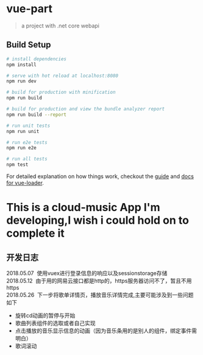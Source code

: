 # vue-part

> a project with .net core webapi

## Build Setup

``` bash
# install dependencies
npm install

# serve with hot reload at localhost:8080
npm run dev

# build for production with minification
npm run build

# build for production and view the bundle analyzer report
npm run build --report

# run unit tests
npm run unit

# run e2e tests
npm run e2e

# run all tests
npm test
```

For detailed explanation on how things work, checkout the [guide](http://vuejs-templates.github.io/webpack/) and [docs for vue-loader](http://vuejs.github.io/vue-loader).

<h1>This is a cloud-music App I'm developing,I wish i could hold on to complete it </h1>

<h2>开发日志</h2>

<div><span>2018.05.07&nbsp;&nbsp;</span>使用vuex进行登录信息的响应以及sessionstorage存储</div>

<div><span>2018.05.12&nbsp;&nbsp;</span>由于用的网易云接口都是http的，https服务器访问不了，暂且不用https</div>

<div><span>2018.05.26&nbsp;&nbsp;</span>下一步将歌单详情页，播放音乐详情完成,主要可能涉及到一些问题如下
    <ul>
    <li>旋转cd动画的暂停与开始</li>
    <li>歌曲列表组件的选取或者自己实现</li>
    <li>点击播放的音乐显示信息的动画（因为音乐条用的是别人的组件，绑定事件需明白）</li>
    <li>歌词滚动</li>
    </ul>
</div>